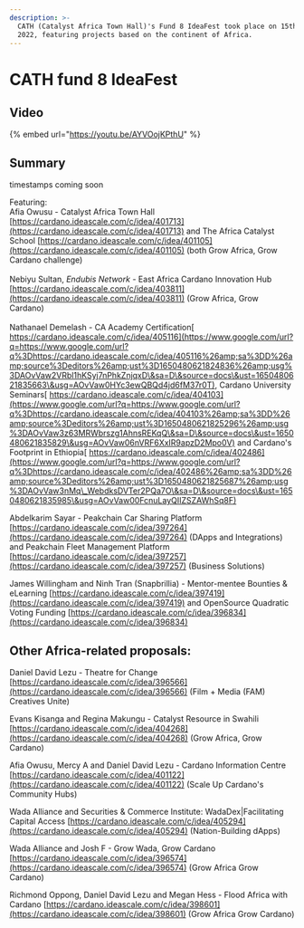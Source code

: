 ```yaml
---
description: >-
  CATH (Catalyst Africa Town Hall)'s Fund 8 IdeaFest took place on 15th April
  2022, featuring projects based on the continent of Africa.
---
```


# CATH fund 8 IdeaFest

## Video

{% embed url="https://youtu.be/AYVOojKPthU" %}

## Summary

timestamps coming soon

Featuring:\
Afia Owusu - Catalyst Africa Town Hall [https://cardano.ideascale.com/c/idea/401713](https://cardano.ideascale.com/c/idea/401713) and The Africa Catalyst School [https://cardano.ideascale.com/c/idea/401105](https://cardano.ideascale.com/c/idea/401105) (both Grow Africa, Grow Cardano challenge) \
\
Nebiyu Sultan, _Endubis Network_ - East Africa Cardano Innovation Hub [https://cardano.ideascale.com/c/idea/403811](https://cardano.ideascale.com/c/idea/403811) (Grow Africa, Grow Cardano)\
\
Nathanael Demelash -  CA Academy Certification[ https://cardano.ideascale.com/c/idea/405116](https://www.google.com/url?q=https://www.google.com/url?q%3Dhttps://cardano.ideascale.com/c/idea/405116%26amp;sa%3DD%26amp;source%3Deditors%26amp;ust%3D1650480621824836%26amp;usg%3DAOvVaw2VRbl1hKSyj7nPhkZnjqxD\&sa=D\&source=docs\&ust=1650480621835663\&usg=AOvVaw0HYc3ewQBQd4jd6fM37r0T), Cardano University Seminars[ https://cardano.ideascale.com/c/idea/404103](https://www.google.com/url?q=https://www.google.com/url?q%3Dhttps://cardano.ideascale.com/c/idea/404103%26amp;sa%3DD%26amp;source%3Deditors%26amp;ust%3D1650480621825296%26amp;usg%3DAOvVaw3z63MRWbrszg1AhnsREKqQ\&sa=D\&source=docs\&ust=1650480621835829\&usg=AOvVaw06nVRF6XxIR9apzD2Mpo0V) and Cardano's Footprint in Ethiopia[ https://cardano.ideascale.com/c/idea/402486](https://www.google.com/url?q=https://www.google.com/url?q%3Dhttps://cardano.ideascale.com/c/idea/402486%26amp;sa%3DD%26amp;source%3Deditors%26amp;ust%3D1650480621825687%26amp;usg%3DAOvVaw3nMq\_WebdksDVTer2PQa7O\&sa=D\&source=docs\&ust=1650480621835985\&usg=AOvVaw00FcnuLayQIIZSZAWhSq8F)

Abdelkarim Sayar - Peakchain Car Sharing Platform [https://cardano.ideascale.com/c/idea/397264](https://cardano.ideascale.com/c/idea/397264) (DApps and Integrations) and Peakchain Fleet Management Platform [https://cardano.ideascale.com/c/idea/397257](https://cardano.ideascale.com/c/idea/397257) (Business Solutions)

James Willingham and Ninh Tran (Snapbrillia) - Mentor-mentee Bounties & eLearning [https://cardano.ideascale.com/c/idea/397419](https://cardano.ideascale.com/c/idea/397419) and OpenSource Quadratic Voting Funding [https://cardano.ideascale.com/c/idea/396834](https://cardano.ideascale.com/c/idea/396834)

## **Other Africa-related proposals:**

Daniel David Lezu - Theatre for Change [https://cardano.ideascale.com/c/idea/396566](https://cardano.ideascale.com/c/idea/396566) (Film + Media (FAM) Creatives Unite)&#x20;

Evans Kisanga and Regina Makungu - Catalyst Resource in Swahili [https://cardano.ideascale.com/c/idea/404268](https://cardano.ideascale.com/c/idea/404268) (Grow Africa, Grow Cardano)

Afia Owusu, Mercy A and Daniel David Lezu - Cardano Information Centre [https://cardano.ideascale.com/c/idea/401122](https://cardano.ideascale.com/c/idea/401122) (Scale Up Cardano's Community Hubs)

Wada Alliance and Securities & Commerce Institute: WadaDex|Facilitating Capital Access [https://cardano.ideascale.com/c/idea/405294](https://cardano.ideascale.com/c/idea/405294) (Nation-Building dApps)

Wada Alliance and Josh F - Grow Wada, Grow Cardano [https://cardano.ideascale.com/c/idea/396574](https://cardano.ideascale.com/c/idea/396574) (Grow Africa Grow Cardano)

Richmond Oppong, Daniel David Lezu and Megan Hess - Flood Africa with Cardano [https://cardano.ideascale.com/c/idea/398601](https://cardano.ideascale.com/c/idea/398601) (Grow Africa Grow Cardano)

